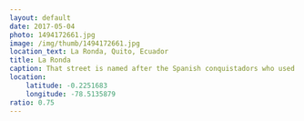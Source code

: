 ```yaml
---
layout: default
date: 2017-05-04
photo: 1494172661.jpg
image: /img/thumb/1494172661.jpg
location_text: La Ronda, Quito, Ecuador
title: La Ronda
caption: That street is named after the Spanish conquistadors who used to patrol there. Now it is considered as the bohemian district of the capital.
location:
    latitude: -0.2251683
    longitude: -78.5135879
ratio: 0.75
---
```

